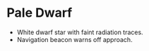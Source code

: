 # Pale Dwarf
- White dwarf star with faint radiation traces.
- Navigation beacon warns off approach.
